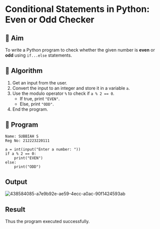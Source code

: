 # Conditional Statements in Python: Even or Odd Checker

## 🎯 Aim
To write a Python program to check whether the given number is **even** or **odd** using `if...else` statements.

## 🧠 Algorithm
1. Get an input from the user.
2. Convert the input to an integer and store it in a variable `a`.
3. Use the modulo operator `%` to check if `a % 2 == 0`.
   - If true, print `"EVEN"`.
   - Else, print `"ODD"`.
4. End the program.

## 🧾 Program
~~~
Name: SUBBIAH S
Reg No: 212223220111
~~~
```
a = int(input("Enter a number: "))
if a % 2 == 0:
    print("EVEN")
else:
    print("ODD")
```



## Output
![438584085-a7e9b92e-ae59-4ecc-a0ac-90f1424593ab](https://github.com/user-attachments/assets/5eb199eb-eb07-4af8-b337-cec3617dd9ce)

## Result
Thus the program executed successfully.
